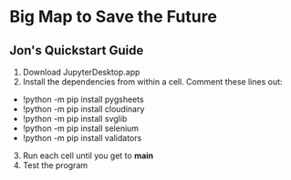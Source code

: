 # Big Map to Save the Future

## Jon's Quickstart Guide

1. Download JupyterDesktop.app 
2. Install the dependencies from within a cell. Comment these lines out:
- !python -m pip install pygsheets
- !python -m pip install cloudinary
- !python -m pip install svglib
- !python -m pip install selenium
- !python -m pip install validators
3. Run each cell until you get to __main__
4. Test the program 

